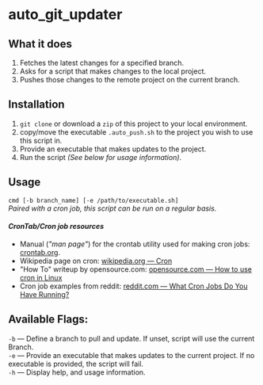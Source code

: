 # auto_git_updater

## What it does
1. Fetches the latest changes for a specified branch.
2. Asks for a script that makes changes to the local project.
3. Pushes those changes to the remote project on the current branch.

## Installation
1. `git clone` or download a `zip` of this project to your local environment.
2. copy/move the executable `.auto_push.sh` to the project you wish to use this script in.
3. Provide an executable that makes updates to the project.
4. Run the script _(See below for usage information)_.

## Usage
`cmd [-b branch_name] [-e /path/to/executable.sh]`  
_Paired with a cron job, this script can be run on a regular basis._

#### _CronTab/Cron job resources_
* Manual (_"man page"_) for the crontab utility used for making cron jobs: [crontab.org](http://crontab.org/).
* Wikipedia page on cron: [wikipedia.org — Cron](https://en.wikipedia.org/wiki/Cron)
* "How To" writeup by opensource.com: [opensource.com — How to use cron in Linux](https://opensource.com/article/17/11/how-use-cron-linux)
* Cron job examples from reddit: [reddit.com — What Cron Jobs Do You Have Running?](https://www.reddit.com/r/linux/comments/5h861f/what_cron_jobs_do_you_have_running/)

## Available Flags:
`-b` — Define a branch to pull and update. If unset, script will use the current Branch.  
`-e` — Provide an executable that makes updates to the current project. If no executable is provided, the script will fail.  
`-h` — Display help, and usage information.
